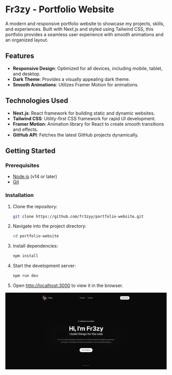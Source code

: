 # Fr3zy - Portfolio Website

A modern and responsive portfolio website to showcase my projects, skills, and experiences. Built with Next.js and styled using Tailwind CSS, this portfolio provides a seamless user experience with smooth animations and an organized layout.

## Features

- **Responsive Design**: Optimized for all devices, including mobile, tablet, and desktop.
- **Dark Theme**: Provides a visually appealing dark theme.
- **Smooth Animations**: Utilizes Framer Motion for animations.

## Technologies Used

- **Next.js**: React framework for building static and dynamic websites.
- **Tailwind CSS**: Utility-first CSS framework for rapid UI development.
- **Framer Motion**: Animation library for React to create smooth transitions and effects.
- **GitHub API**: Fetches the latest GitHub projects dynamically.

## Getting Started

### Prerequisites

- [Node.js](https://nodejs.org/) (v14 or later)
- [Git](https://git-scm.com/)

### Installation

1. Clone the repository:

   ```bash
   git clone https://github.com/fr3zyy/portfolio-website.git
   ```

2. Navigate into the project directory:

   ```bash
   cd portfolio-website
   ```

3. Install dependencies:

   ```bash
   npm install
   ```

4. Start the development server:

   ```bash
   npm run dev
   ```

5. Open [http://localhost:3000](http://localhost:3000) to view it in the browser.


![Demo](images/Screenshot_1.png)
